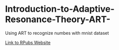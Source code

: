 # Introduction-to-Adaptive-Resonance-Theory-ART-
Using ART to recognize numbes with mnist dataset

[Link to RPubs Website](https://rpubs.com/JackyCheng/AdaptiveResonanceTheory)
